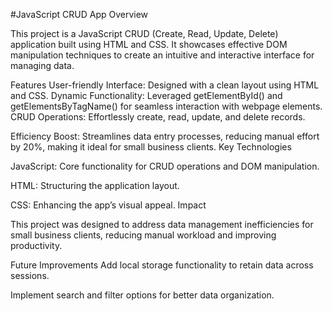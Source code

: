 #JavaScript CRUD App
Overview

This project is a JavaScript CRUD (Create, Read, Update, Delete) application built using HTML and CSS. It showcases effective DOM manipulation techniques to create an intuitive and interactive interface for managing data.

Features
User-friendly Interface: Designed with a clean layout using HTML and CSS.
Dynamic Functionality: Leveraged getElementById() and getElementsByTagName() for seamless interaction with webpage elements.
CRUD Operations: Effortlessly create, read, update, and delete records.

Efficiency Boost: Streamlines data entry processes, reducing manual effort by 20%, making it ideal for small business clients.
Key Technologies

JavaScript: Core functionality for CRUD operations and DOM manipulation.

HTML: Structuring the application layout.

CSS: Enhancing the app’s visual appeal.
Impact

This project was designed to address data management inefficiencies for small business clients, reducing manual workload and improving productivity.

 
Future Improvements
Add local storage functionality to retain data across sessions.

Implement search and filter options for better data organization.
